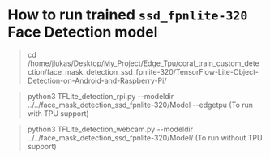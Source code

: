 # How to run trained `ssd_fpnlite-320` Face Detection model


> cd /home/jlukas/Desktop/My_Project/Edge_Tpu/coral_train_custom_detection/face_mask_detection_ssd_fpnlite-320/TensorFlow-Lite-Object-Detection-on-Android-and-Raspberry-Pi/

> python3 TFLite_detection_rpi.py --modeldir ../../face_mask_detection_ssd_fpnlite-320/Model --edgetpu (To run with TPU support)

> python3 TFLite_detection_webcam.py --modeldir ../../face_mask_detection_ssd_fpnlite-320/Model/ (To run without TPU support)

